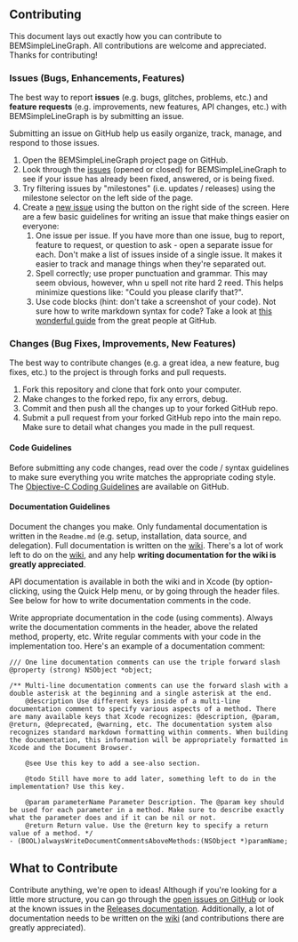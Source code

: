 ## Contributing
This document lays out exactly how you can contribute to BEMSimpleLineGraph. All contributions are welcome and appreciated. Thanks for contributing!

### Issues (Bugs, Enhancements, Features)
The best way to report **issues** (e.g. bugs, glitches, problems, etc.) and **feature requests** (e.g. improvements, new features, API changes, etc.) with BEMSimpleLineGraph is by submitting an issue.

Submitting an issue on GitHub help us easily organize, track, manage, and respond to those issues. 

1. Open the BEMSimpleLineGraph project page on GitHub.  
2. Look through the [issues](https://github.com/Boris-Em/BEMSimpleLineGraph/issues) (opened or closed) for BEMSimpleLineGraph to see if your issue has already been fixed, answered, or is being fixed.  
3. Try filtering issues by "milestones" (i.e. updates / releases) using the milestone selector on the left side of the page.  
4. Create a [new issue](https://github.com/Boris-Em/BEMSimpleLineGraph/issues/new) using the button on the right side of the screen. Here are a few basic guidelines for writing an issue that make things easier on everyone:  
	1. One issue per issue. If you have more than one issue, bug to report, feature to request, or question to ask - open a separate issue for each. Don't make a list of issues inside of a single issue. It makes it easier to track and manage things when they're separated out.  
	2. Spell correctly; use proper punctuation and grammar. This may seem obvious, however, whn u spell not rite hard 2 reed. This helps minimize questions like: "Could you please clarify that?".  
	3. Use code blocks (hint: don't take a screenshot of your code). Not sure how to write markdown syntax for code? Take a look at [this wonderful guide](https://help.github.com/articles/markdown-basics#code-formatting) from the great people at GitHub.  

### Changes (Bug Fixes, Improvements, New Features)
The best way to contribute changes (e.g. a great idea, a new feature, bug fixes, etc.) to the project is through forks and pull requests. 

1. Fork this repository and clone that fork onto your computer.  
2. Make changes to the forked repo, fix any errors, debug.  
3. Commit and then push all the changes up to your forked GitHub repo.  
4. Submit a pull request from your forked GitHub repo into the main repo. Make sure to detail what changes you made in the pull request.  

#### Code Guidelines
Before submitting any code changes, read over the code / syntax guidelines to make sure everything you write matches the appropriate coding style. The [Objective-C Coding Guidelines](https://github.com/github/objective-c-conventions) are available on GitHub.

#### Documentation Guidelines
Document the changes you make. Only fundamental documentation is written in the `Readme.md` (e.g. setup, installation, data source, and delegation). Full documentation is written on the [wiki](https://github.com/Boris-Em/BEMSimpleLineGraph/wiki). There's a lot of work left to do on the [wiki](https://github.com/Boris-Em/BEMSimpleLineGraph/wiki), and any help **writing documentation for the wiki is greatly appreciated**.

API documentation is available in both the wiki and in Xcode (by option-clicking, using the Quick Help menu, or by going through the header files. See below for how to write documentation comments in the code.

Write appropriate documentation in the code (using comments). Always write the documentation comments in the header, above the related method, property, etc. Write regular comments with your code in the implementation too. Here's an example of a documentation comment:

    /// One line documentation comments can use the triple forward slash
    @property (strong) NSObject *object;

    /** Multi-line documentation comments can use the forward slash with a double asterisk at the beginning and a single asterisk at the end.
        @description Use different keys inside of a multi-line documentation comment to specify various aspects of a method. There are many available keys that Xcode recognizes: @description, @param, @return, @deprecated, @warning, etc. The documentation system also recognizes standard markdown formatting within comments. When building the documentation, this information will be appropriately formatted in Xcode and the Document Browser.
        
        @see Use this key to add a see-also section.
        
        @todo Still have more to add later, something left to do in the implementation? Use this key.

        @param parameterName Parameter Description. The @param key should be used for each parameter in a method. Make sure to describe exactly what the parameter does and if it can be nil or not.
        @return Return value. Use the @return key to specify a return value of a method. */
    - (BOOL)alwaysWriteDocumentCommentsAboveMethods:(NSObject *)paramName;

## What to Contribute
Contribute anything, we're open to ideas! Although if you're looking for a little more structure, you can go through the [open issues on GitHub](https://github.com/Boris-Em/BEMSimpleLineGraph/issues?state=open) or look at the known issues in the [Releases documentation](https://github.com/Boris-Em/BEMSimpleLineGraph/releases). Additionally, a lot of documentation needs to be written on the [wiki](https://github.com/Boris-Em/BEMSimpleLineGraph/wiki) (and contributions there are greatly appreciated).